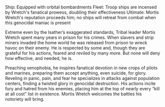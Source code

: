 Ship: Equipped with orbital bombardments
Fleet: Troop ships are incensed by Wretch's fanatical prowess, doubling their effectiveness
Ultimate: Mortis Wretch's reputation proceeds him; no ships will retreat from combat when this genocidal maniac is present

Extreme even by the Isather’s exaggerated standards, Tribal leader Mortis Wretch spent many years in prison for his crimes.  When slavers and strip miners invaded the home world he was released from prison to wreck havoc on their enemy.  He is respected by some and, though they are grateful for his actions, feared and reviled by many more.  But none will deny how effective, and needed, he is.

Preaching xenophobia, he inspires fanatical devotion in new crops of pilots and marines, preparing them accept anything, even suicide, for glory.  Reveling in panic, pain, and fear he specializes in attacks against population centers, finding a twisted glory in genocidal destruction.  His actions incite fury and hatred from his enemies, placing him at the top of nearly every “kill at all cost” list in existence.  Mortis Wretch welcomes the battles his notoriety will bring.
		